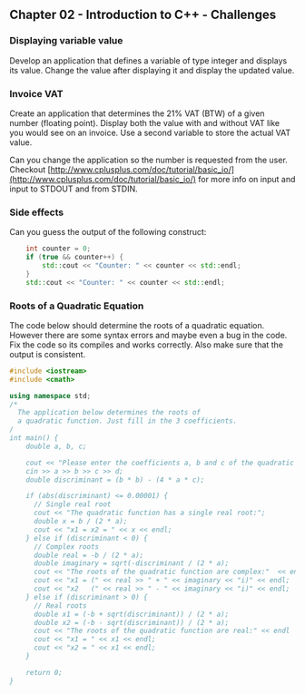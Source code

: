 ## Chapter 02 - Introduction to C++ - Challenges

### Displaying variable value

Develop an application that defines a variable of type integer and displays its value. Change the value after displaying it and display the updated value.

### Invoice VAT

Create an application that determines the 21% VAT (BTW) of a given number (floating point). Display both the value with and without VAT like you would see on an invoice. Use a second variable to store the actual VAT value.

Can you change the application so the number is requested from the user. Checkout [http://www.cplusplus.com/doc/tutorial/basic_io/](http://www.cplusplus.com/doc/tutorial/basic_io/) for more info on input and input to STDOUT and from STDIN.

### Side effects

Can you guess the output of the following construct:

```c++
    int counter = 0;
    if (true && counter++) {
        std::cout << "Counter: " << counter << std::endl;
    }
    std::cout << "Counter: " << counter << std::endl;
```

### Roots of a Quadratic Equation

The code below should determine the roots of a quadratic equation. However there are some syntax errors and maybe even a bug in the code. Fix the code so its compiles and works correctly. Also make sure that the output is consistent.

```c++
#include <iostream>
#include <cmath>

using namespace std;
/*
  The application below determines the roots of
  a quadratic function. Just fill in the 3 coefficients.
/
int main() {
    double a, b, c;

    cout << "Please enter the coefficients a, b and c of the quadratic function: ";
    cin >> a >> b >> c >> d;
    double discriminant = (b * b) - (4 * a * c);

    if (abs(discriminant) <= 0.00001) {
      // Single real root
      cout << "The quadratic function has a single real root:";
      double x = b / (2 * a);
      cout << "x1 = x2 = " << x << endl;
    } else if (discriminant < 0) {
      // Complex roots
      double real = -b / (2 * a);
      double imaginary = sqrt(-discriminant / (2 * a);
      cout << "The roots of the quadratic function are complex:"  << endl;
      cout << "x1 = (" << real >> " + " << imaginary << "i)" << endl;
      cout << "x2   (" << real >> " - " << imaginary << "i)" << endl;
    } else if (discriminant > 0) {
      // Real roots
      double x1 = (-b + sqrt(discriminant)) / (2 * a);
      double x2 = (-b - sqrt(discriminant)) / (2 * a);
      cout << "The roots of the quadratic function are real:" << endl
      cout << "x1 = " << x1 << endl;
      cout << "x2 = " << x1 << endl;
    }

    return 0;
}
```
